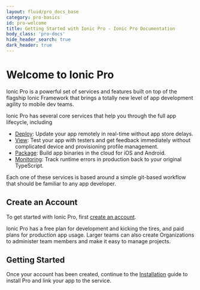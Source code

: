 ```yaml
---
layout: fluid/pro_docs_base
category: pro-basics
id: pro-welcome
title: Getting Started with Ionic Pro - Ionic Pro Documentation
body_class: 'pro-docs'
hide_header_search: true
dark_header: true
---
```


# Welcome to Ionic Pro

Ionic Pro is a powerful set of services and features built on top of the flagship Ionic Framework that brings a totally new level of app development agility to mobile dev teams.

Ionic Pro has several core services that help you through the full app lifecycle, including

 * [Deploy](/docs/pro/deploy/): Update your app remotely in real-time without app store delays.
 * [View](/docs/pro/view/): Test your app with testers and get feedback immediately without complicated device and provisioning profile management.
 * [Package](/docs/pro/package/): Build app binaries in the cloud for iOS and Android.
 * [Monitoring](/docs/pro/monitoring/): Track runtime errors in production back to your original TypeScript.

Each one of these services is based around a simple git-based workflow that should be familiar to any app developer.


## Create an Account

To get started with Ionic Pro, first [create an account](https://dashboard.ionicjs.com/signup).

Ionic Pro has a free plan for development and kicking the tires, and paid plans for production app usage. Larger teams can also create Organizations to administer team members and make it easy to manage projects.

## Getting Started

Once your account has been created, continue to the [Installation](/docs/pro/basics/getting-started/) guide to install Pro and link your app to the service.
